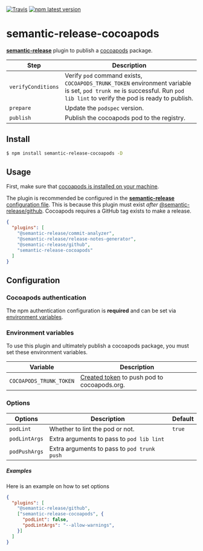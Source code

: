 [![Travis](https://img.shields.io/travis/levibostian/semantic-release-cocoapods.svg)](https://travis-ci.org/levibostian/semantic-release-cocoapods)
[![npm latest version](https://img.shields.io/npm/v/levibostian/semantic-release-cocoapods/latest.svg)](https://www.npmjs.com/package/levibostian/semantic-release-cocoapods)

# semantic-release-cocoapods

[**semantic-release**](https://github.com/semantic-release/semantic-release) plugin to publish a [cocoapods](https://cocoapods.org/) package.

| Step               | Description                                                                                                                                                               |
|--------------------|---------------------------------------------------------------------------------------------------------------------------------------------------------------------------|
| `verifyConditions` | Verify `pod` command exists, `COCOAPODS_TRUNK_TOKEN` environment variable is set, `pod trunk me` is successful. Run `pod lib lint` to verify the pod is ready to publish. |
| `prepare`          | Update the `podspec` version.                                                                                                                                             |
| `publish`          | Publish the cocoapods pod to the registry.                                                                                                                                |

## Install

```bash
$ npm install semantic-release-cocoapods -D
```

## Usage

First, make sure that [cocoapods is installed on your machine](https://guides.cocoapods.org/using/getting-started.html#installation).

The plugin is recommended be configured in the [**semantic-release** configuration file](https://github.com/semantic-release/semantic-release/blob/master/docs/usage/configuration.md#configuration). This is because this plugin must exist *after* [@semantic-release/github](https://github.com/semantic-release/github). Cocoapods requires a GitHub tag exists to make a release.

```json
{
  "plugins": [
    "@semantic-release/commit-analyzer",
    "@semantic-release/release-notes-generator",
    "@semantic-release/github",
    "semantic-release-cocoapods"
  ]
}
```

## Configuration

### Cocoapods authentication

The npm authentication configuration is **required** and can be set via [environment variables](#environment-variables).

### Environment variables

To use this plugin and ultimately publish a cocoapods package, you must set these environment variables. 

| Variable                | Description                                                                                                      |
|-------------------------|------------------------------------------------------------------------------------------------------------------|
| `COCOAPODS_TRUNK_TOKEN` | [Created token](https://fuller.li/posts/automated-cocoapods-releases-with-ci/) to push pod to cocoapods.org.     |

### Options

| Options       | Description                                 |  Default  |
|---------------|---------------------------------------------|-----------|
| `podLint`     | Whether to lint the pod or not.             | `true`    |
| `podLintArgs` | Extra arguments to pass to `pod lib lint`   |           |
| `podPushArgs` | Extra arguments to pass to `pod trunk push` |           |

##### Examples

Here is an example on how to set options 

```json
{
  "plugins": [
    "@semantic-release/github",
    ["semantic-release-cocoapods", {
      "podLint": false,
      "podLintArgs": "--allow-warnings",
    }]
  ]
}
```

